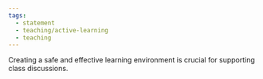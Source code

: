 ```yaml
---
tags:
  - statement
  - teaching/active-learning
  - teaching
---
```

Creating a safe and effective learning environment is crucial for supporting class discussions.